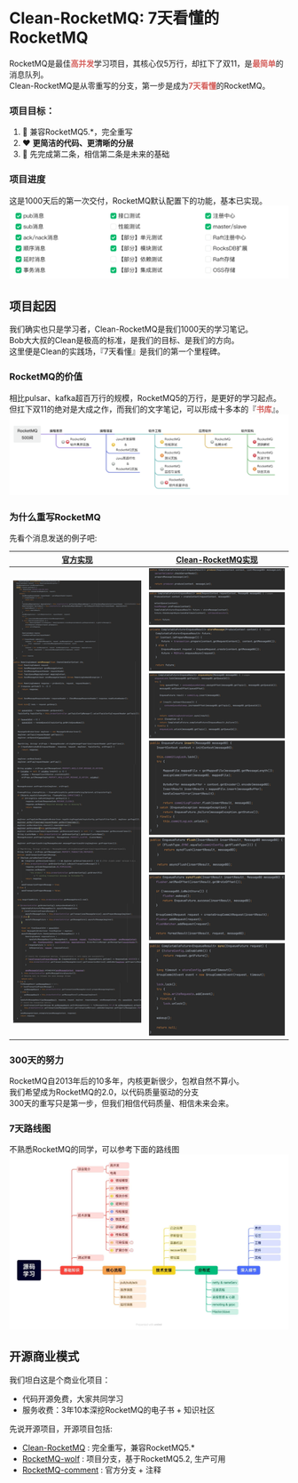 # Clean-RocketMQ: 7天看懂的RocketMQ 
RocketMQ是最佳<strong style="color:#D55F5B;">高并发</strong>学习项目，其核心仅5万行，却扛下了双11，是<strong style="color:#D55F5B;">最简单</strong>的消息队列。<br />
Clean-RocketMQ是从零重写的分支，第一步是成为<strong style="color:#D55F5B;">7天看懂</strong>的RocketMQ。

### 项目目标：
1. :rocket: 兼容RocketMQ5.*，完全重写
2. :heart: <strong>更简洁的代码、更清晰的分层</strong>
3. :brain: 先完成第二条，相信第二条是未来的基础

### 项目进度
这是1000天后的第一次交付，RocketMQ默认配置下的功能，基本已实现。
![项目进度](/docs/cn/img/wolfmq-progress.png "项目进度")

## 项目起因
我们确实也只是学习者，Clean-RocketMQ是我们1000天的学习笔记。<br />
Bob大大叔的Clean是极高的标准，是我们的目标、是我们的方向。<br />
这里便是Clean的实践场，『7天看懂』是我们的第一个里程碑。

### RocketMQ的价值
相比pulsar、kafka超百万行的规模，RocketMQ5的万行，是更好的学习起点。<br />
但扛下双11的绝对是大成之作，而我们的文字笔记，可以形成十多本的『<strong style="color:#D55F5B;">书库</strong>』。
![RocketMQ书库](/docs/cn/img/rocketmq-books.png "RocketMQ书库")

### 为什么重写RocketMQ
先看个消息发送的例子吧:

| [官方实现](https://github.com/apache/rocketmq/blob/develop/broker/src/main/java/org/apache/rocketmq/broker/processor/SendMessageProcessor.java) | [Clean-RocketMQ实现](https://github.com/wolforest/clean-rocketmq/blob/main/broker/src/main/java/cn/coderule/minimq/broker/api/ProducerController.java)                                  |
|---------------------------------------------------------------------------------------------------------------------------------------------|-------------------------------------------------------|
| <img src="/docs/code/rocketmq-sendmsg.png" width="300">                                                                                     | <img src="/docs/code/wolfmq-sendmsg.png" width="300"> |

### 300天的努力
RocketMQ自2013年后的10多年，内核更新很少，包袱自然不算小。<br />
我们希望成为RocketMQ的2.0，以代码质量驱动的分支<br />
300天的重写只是第一步，但我们相信代码质量、相信未来会来。

### 7天路线图
不熟悉RocketMQ的同学，可以参考下面的路线图
![阅读地图](/docs/cn/img/learn-map.jpg "阅读路线图")


## 开源商业模式
我们坦白这是个商业化项目：
* 代码开源免费，大家共同学习
* 服务收费：3年10本深挖RocketMQ的电子书 + 知识社区

先说开源项目，开源项目包括:
* [Clean-RocketMQ](https://github.com/wolforest/clean-rocketmq) : 完全重写，兼容RocketMQ5.*
* [RocketMQ-wolf](https://github.com/wolforest/rocketmq-wolf) : 项目分支，基于RocketMQ5.2, 生产可用
* [RocketMQ-comment](https://github.com/wolforest/rocketmq-comment) : 官方分支 + 注释





